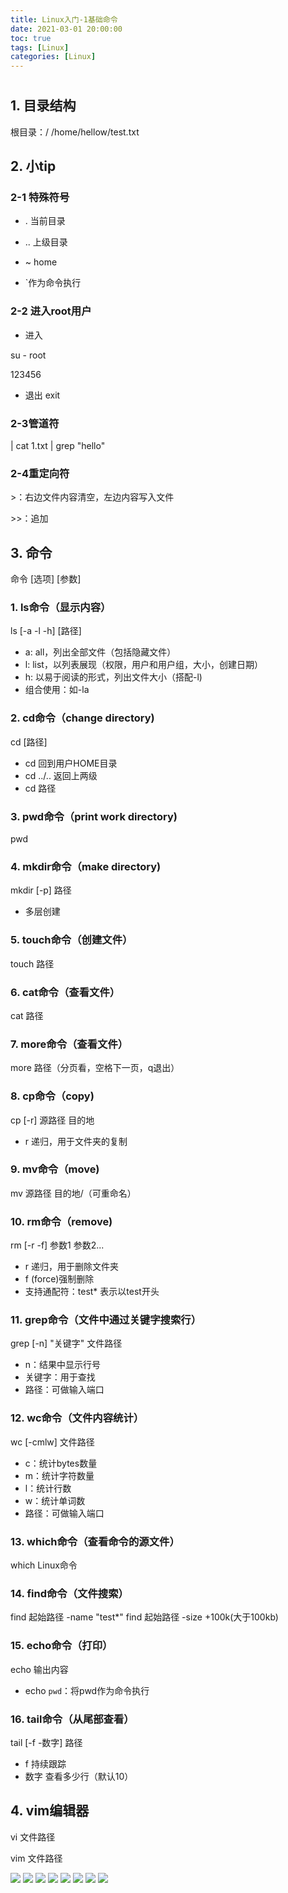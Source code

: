 ```yaml
---
title: Linux入门-1基础命令
date: 2021-03-01 20:00:00
toc: true
tags: [Linux]
categories: [Linux]
---
```

#

<!--more-->

## 1. 目录结构
根目录：/
/home/hellow/test.txt

## 2. 小tip
### 2-1 特殊符号
- . 当前目录

- .. 上级目录

- ~ home
- `作为命令执行
### 2-2 进入root用户
- 进入

su - root

123456

- 退出
exit
### 2-3管道符
|
cat 1.txt | grep "hello"

### 2-4重定向符
\>：右边文件内容清空，左边内容写入文件

\>>：追加
## 3. 命令
命令 [选项] [参数]
### 1. ls命令（显示内容）
ls [-a -l -h] [路径]
- a: all，列出全部文件（包括隐藏文件）
- l: list，以列表展现（权限，用户和用户组，大小，创建日期）
- h: 以易于阅读的形式，列出文件大小（搭配-l)
- 组合使用：如-la
### 2. cd命令（change directory)
cd [路径]

- cd 回到用户HOME目录
- cd ../.. 返回上两级
- cd 路径
### 3. pwd命令（print work directory)
pwd
### 4. mkdir命令（make directory)
mkdir [-p] 路径

- 多层创建
### 5. touch命令（创建文件）
touch 路径
### 6. cat命令（查看文件）
cat 路径
### 7. more命令（查看文件）
more 路径（分页看，空格下一页，q退出）
### 8. cp命令（copy)
cp [-r] 源路径 目的地
- r 递归，用于文件夹的复制
### 9. mv命令（move)
mv 源路径 目的地/（可重命名）
### 10. rm命令（remove)
rm [-r -f] 参数1 参数2...

- r 递归，用于删除文件夹
- f (force)强制删除
- 支持通配符：test* 表示以test开头
### 11. grep命令（文件中通过关键字搜索行）
grep [-n] "关键字" 文件路径

- n：结果中显示行号
- 关键字：用于查找
- 路径：可做输入端口
### 12. wc命令（文件内容统计）
wc [-cmlw] 文件路径
- c：统计bytes数量
- m：统计字符数量
- l：统计行数
- w：统计单词数
- 路径：可做输入端口
### 13. which命令（查看命令的源文件）
which Linux命令
### 14. find命令（文件搜索）
find 起始路径 -name "test*"
find 起始路径 -size +100k(大于100kb)
### 15. echo命令（打印）
echo 输出内容
- echo `pwd`：将pwd作为命令执行
### 16. tail命令（从尾部查看）
tail [-f -数字] 路径
- f 持续跟踪
- 数字 查看多少行（默认10）

## 4. vim编辑器
vi 文件路径

vim 文件路径

![](./img/linux/commend/4.png)
![](./img/linux/commend/5.png)
![](./img/linux/commend/6.png)
![](./img/linux/commend/7.png)
![](../../../themes/yilia/source/img/linux/commend/4.png)
![](../../../themes/yilia/source/img/linux/commend/5.png)
![](../../../themes/yilia/source/img/linux/commend/6.png)
![](../../../themes/yilia/source/img/linux/commend/7.png)